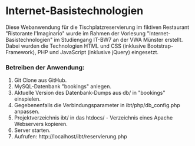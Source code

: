# Internet-Basistechnologien

Diese Webanwendung für die Tischplatzreservierung im fiktiven Restaurant "Ristorante l'Imaginario" wurde im Rahmen der Vorlesung "Internet-Basistechnologien" im Studiengang IT-BW7 an der VWA Münster erstellt.
Dabei wurden die Technologien HTML und CSS (inklusive Bootstrap-Framework), PHP und JavaScript (inklusive jQuery) eingesetzt.

### Betreiben der Anwendung:

1. Git Clone aus GitHub.
2. MySQL-Datenbank "bookings" anlegen.
3. Aktuelle Version des Datenbank-Dumps aus db/ in "bookings" einspielen.
4. Gegebenenfalls die Verbindungsparameter in ibt/php/db_config.php anpassen.
5. Projektverzeichnis ibt/ in das htdocs/ - Verzeichnis eines Apache Webservers kopieren.
6. Server starten.
7. Aufrufen: http://localhost/ibt/reservierung.php

